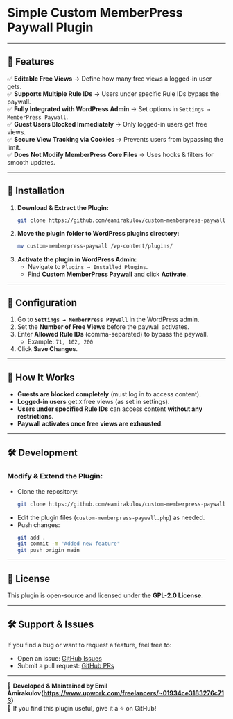 # Simple Custom MemberPress Paywall Plugin
---

## 📌 Features
✅ **Editable Free Views** → Define how many free views a logged-in user gets.  
✅ **Supports Multiple Rule IDs** → Users under specific Rule IDs bypass the paywall.  
✅ **Fully Integrated with WordPress Admin** → Set options in `Settings → MemberPress Paywall`.  
✅ **Guest Users Blocked Immediately** → Only logged-in users get free views.  
✅ **Secure View Tracking via Cookies** → Prevents users from bypassing the limit.  
✅ **Does Not Modify MemberPress Core Files** → Uses hooks & filters for smooth updates.

---

## 🚀 Installation

1. **Download & Extract the Plugin:**
   ```sh
   git clone https://github.com/eamirakulov/custom-memberpress-paywall.git
   ```
2. **Move the plugin folder to WordPress plugins directory:**
   ```sh
   mv custom-memberpress-paywall /wp-content/plugins/
   ```
3. **Activate the plugin in WordPress Admin:**
   - Navigate to `Plugins → Installed Plugins`.
   - Find **Custom MemberPress Paywall** and click **Activate**.

---

## 🔧 Configuration

1. Go to **`Settings → MemberPress Paywall`** in the WordPress admin.
2. Set the **Number of Free Views** before the paywall activates.
3. Enter **Allowed Rule IDs** (comma-separated) to bypass the paywall.
   - Example: `71, 102, 200`
4. Click **Save Changes**.

---

## 📌 How It Works
- **Guests are blocked completely** (must log in to access content).
- **Logged-in users** get `X` free views (as set in settings).
- **Users under specified Rule IDs** can access content **without any restrictions**.
- **Paywall activates once free views are exhausted**.

---

## 🛠️ Development

### Modify & Extend the Plugin:
- Clone the repository:
  ```sh
  git clone https://github.com/eamirakulov/custom-memberpress-paywall.git
  ```
- Edit the plugin files (`custom-memberpress-paywall.php`) as needed.
- Push changes:
  ```sh
  git add .
  git commit -m "Added new feature"
  git push origin main
  ```

---

## 📜 License
This plugin is open-source and licensed under the **GPL-2.0 License**.

---

## 🛠 Support & Issues
If you find a bug or want to request a feature, feel free to:
- Open an issue: [GitHub Issues](https://github.com/eamirakulov/custom-memberpress-paywall/issues)
- Submit a pull request: [GitHub PRs](https://github.com/eamirakulov/custom-memberpress-paywall/pulls)

---

🚀 **Developed & Maintained by Emil Amirakulov(https://www.upwork.com/freelancers/~01934ce3183276c713)**  
🌟 If you find this plugin useful, give it a ⭐ on GitHub!  
